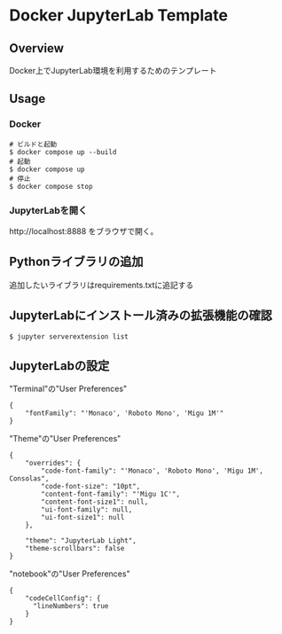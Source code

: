 # Docker JupyterLab Template

## Overview
Docker上でJupyterLab環境を利用するためのテンプレート

## Usage  
### Docker  
```
# ビルドと起動  
$ docker compose up --build  
# 起動  
$ docker compose up  
# 停止  
$ docker compose stop  
```
  
### JupyterLabを開く  
http://localhost:8888 をブラウザで開く。  
  
  
## Pythonライブラリの追加  
追加したいライブラリはrequirements.txtに追記する  
  

## JupyterLabにインストール済みの拡張機能の確認  
```
$ jupyter serverextension list  
```

## JupyterLabの設定

"Terminal"の"User Preferences"  
```
{
    "fontFamily": "'Monaco', 'Roboto Mono', 'Migu 1M'"
}
```

"Theme"の"User Preferences"  
```
{
    "overrides": {
        "code-font-family": "'Monaco', 'Roboto Mono', 'Migu 1M', Consolas",
        "code-font-size": "10pt",
        "content-font-family": "'Migu 1C'",
        "content-font-size1": null,
        "ui-font-family": null,
        "ui-font-size1": null
    },

    "theme": "JupyterLab Light",
    "theme-scrollbars": false
}
```

"notebook"の"User Preferences"  
```
{
    "codeCellConfig": {
      "lineNumbers": true
    }
}
```
